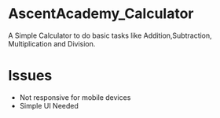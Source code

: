 # AscentAcademy_Calculator
A Simple Calculator to do basic tasks like Addition,Subtraction, Multiplication and Division.

# Issues
- Not responsive for mobile devices
- Simple UI Needed
